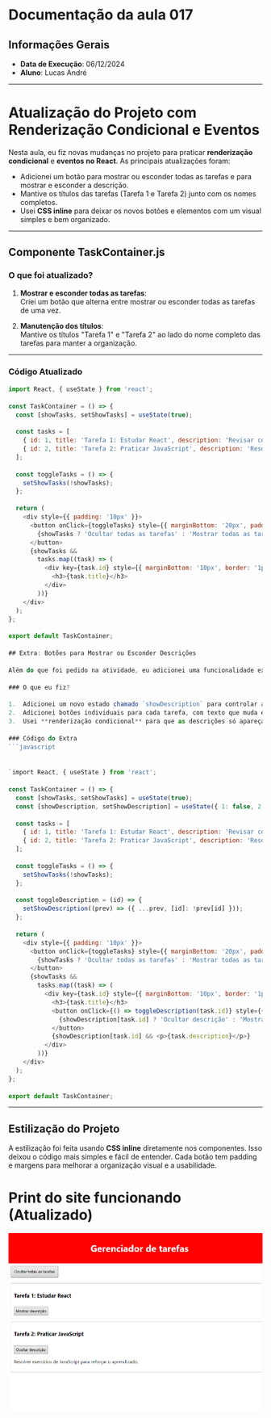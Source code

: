 # Documentação da aula 017

## Informações Gerais
- **Data de Execução**: 06/12/2024
- **Aluno**: Lucas André

---

# Atualização do Projeto com Renderização Condicional e Eventos

Nesta aula, eu fiz novas mudanças no projeto para praticar **renderização condicional** e **eventos no React**. As principais atualizações foram:

- Adicionei um botão para mostrar ou esconder todas as tarefas e para mostrar e esconder a descrição.
- Mantive os títulos das tarefas (Tarefa 1 e Tarefa 2) junto com os nomes completos.
- Usei **CSS inline** para deixar os novos botões e elementos com um visual simples e bem organizado.

---

## Componente TaskContainer.js

### O que foi atualizado?
1. **Mostrar e esconder todas as tarefas**:  
   Criei um botão que alterna entre mostrar ou esconder todas as tarefas de uma vez.

2. **Manutenção dos títulos**:  
   Mantive os títulos "Tarefa 1" e "Tarefa 2" ao lado do nome completo das tarefas para manter a organização.

---

### Código Atualizado

```javascript
import React, { useState } from 'react';

const TaskContainer = () => {
  const [showTasks, setShowTasks] = useState(true);

  const tasks = [
    { id: 1, title: 'Tarefa 1: Estudar React', description: 'Revisar conceitos de React para a aula.' },
    { id: 2, title: 'Tarefa 2: Praticar JavaScript', description: 'Resolver exercícios de JavaScript para reforçar o aprendizado.' }
  ];

  const toggleTasks = () => {
    setShowTasks(!showTasks);
  };

  return (
    <div style={{ padding: '10px' }}>
      <button onClick={toggleTasks} style={{ marginBottom: '20px', padding: '10px' }}>
        {showTasks ? 'Ocultar todas as tarefas' : 'Mostrar todas as tarefas'}
      </button>
      {showTasks &&
        tasks.map((task) => (
          <div key={task.id} style={{ marginBottom: '10px', border: '1px solid #ccc', padding: '10px' }}>
            <h3>{task.title}</h3>
          </div>
        ))}
    </div>
  );
};

export default TaskContainer;

## Extra: Botões para Mostrar ou Esconder Descrições

Além do que foi pedido na atividade, eu adicionei uma funcionalidade extra. Agora, cada tarefa tem um botão que permite mostrar ou esconder a descrição individualmente.

### O que eu fiz?

1.  Adicionei um novo estado chamado `showDescription` para controlar a exibição da descrição de cada tarefa.
2.  Adicionei botões individuais para cada tarefa, com texto que muda entre "Mostrar descrição" e "Ocultar descrição".
3.  Usei **renderização condicional** para que as descrições só apareçam quando o botão for clicado.

### Código do Extra
```javascript


`import React, { useState } from 'react';

const TaskContainer = () => {
  const [showTasks, setShowTasks] = useState(true);
  const [showDescription, setShowDescription] = useState({ 1: false, 2: false });

  const tasks = [
    { id: 1, title: 'Tarefa 1: Estudar React', description: 'Revisar conceitos de React para a aula.' },
    { id: 2, title: 'Tarefa 2: Praticar JavaScript', description: 'Resolver exercícios de JavaScript para reforçar o aprendizado.' }
  ];

  const toggleTasks = () => {
    setShowTasks(!showTasks);
  };

  const toggleDescription = (id) => {
    setShowDescription((prev) => ({ ...prev, [id]: !prev[id] }));
  };

  return (
    <div style={{ padding: '10px' }}>
      <button onClick={toggleTasks} style={{ marginBottom: '20px', padding: '10px' }}>
        {showTasks ? 'Ocultar todas as tarefas' : 'Mostrar todas as tarefas'}
      </button>
      {showTasks &&
        tasks.map((task) => (
          <div key={task.id} style={{ marginBottom: '10px', border: '1px solid #ccc', padding: '10px' }}>
            <h3>{task.title}</h3>
            <button onClick={() => toggleDescription(task.id)} style={{ marginTop: '10px', padding: '5px' }}>
              {showDescription[task.id] ? 'Ocultar descrição' : 'Mostrar descrição'}
            </button>
            {showDescription[task.id] && <p>{task.description}</p>}
          </div>
        ))}
    </div>
  );
};

export default TaskContainer;
```

----------

## Estilização do Projeto

A estilização foi feita usando **CSS inline** diretamente nos componentes. Isso deixou o código mais simples e fácil de entender. Cada botão tem padding e margens para melhorar a organização visual e a usabilidade.

# Print do site funcionando (Atualizado)


![alt text](public\captura_de_tela_2024-12-06_212721.png)
